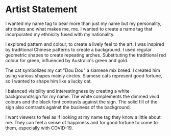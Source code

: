 # Artist Statement
I wanted my name tag to bear more than just my name but my personality, attributes and what makes me, me. I wanted to create a name tag that incorporated my ethnicity fused with my nationality. 

I explored pattern and colour, to create a lively feel to the art. I was inspired by traditional Chinese patterns to create a background. I used regular geometric shapes to create repeating arches. Substituting the traditional red colour for green, influenced by Australia's green and gold. 

The cat symbolizes my cat "Dou Dou" a siamese mix breed. I created him using various shapes mainly circles. Siamese cats represent good fortune, so I wanted to shape him like a lucky cat. 

I balanced visibility and interestingness by creating a white background/sign for my name. The white complements the dimmed vivid colours and the black font contrasts against the sign. The solid fill of the sign also contrasts against the business of the background. 

I want viewers to feel as if looking at my name tag they know a little about me. They can feel a sense of happiness and for good fortune to come to them, especially with COVID-19.
